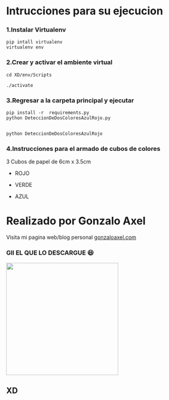 # Intrucciones para su ejecucion
### 1.Instalar Virtualenv

	pip intall virtualenv
	virtualenv env

### 2.Crear y activar el ambiente virtual

    cd XD/env/Scripts
    
    ./activate

### 3.Regresar a la carpeta principal y ejecutar

    pip install -r  requirements.py
    python DeteccionDeDosColoresAzulRojo.py 


    python DeteccionDeDosColoresAzulRojo


### 4.Instrucciones para el armado de cubos de colores 


3 Cubos de papel de 6cm x 3.5cm 

- ROJO

- VERDE

- AZUL

# Realizado por Gonzalo Axel 

Visita mi pagina web/blog personal <a href="http://gonzaloaxel.com" title="Title">gonzaloaxel.com</a>


###  GIl  EL QUE LO DESCARGUE 😆



<img src="https://encrypted-tbn0.gstatic.com/images?q=tbn:ANd9GcRuKYuGgiATdSuXsxMvWfjg1vfBhiPwP7pP4w&usqp=CAU" width="300px"/>

## XD

